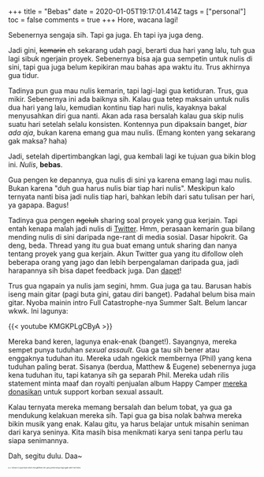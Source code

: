 +++
title = "Bebas"
date = 2020-01-05T19:17:01.414Z
tags = ["personal"]
toc = false
comments = true
+++
Hore, wacana lagi!

<!--more-->

Sebenernya sengaja sih. Tapi ga juga. Eh tapi iya juga deng.

Jadi gini, ~~kemarin~~ eh sekarang udah pagi, berarti dua hari yang lalu, tuh
gua lagi sibuk ngerjain proyek. Sebenernya bisa aja gua sempetin untuk nulis di
sini, tapi gua juga belum kepikiran mau bahas apa waktu itu. Trus akhirnya gua
tidur.

Tadinya pun gua mau nulis kemarin, tapi lagi-lagi gua ketiduran. Trus, gua
mikir. Sebenernya ini ada baiknya sih. Kalau gua tetep maksain untuk nulis dua
hari yang lalu, kemudian kontinu tiap hari nulis, kayaknya bakal menyusahkan
diri gua nanti. Akan ada rasa bersalah kalau gua skip nulis suatu hari setelah
selalu konsisten. Kontennya pun dipaksain banget, *biar ada aja*, bukan karena
emang gua mau nulis. (Emang konten yang sekarang gak maksa? haha)

Jadi, setelah dipertimbangkan lagi, gua kembali lagi ke tujuan gua bikin blog
ini. *Nulis*, **bebas**.

Gua pengen ke depannya, gua nulis di sini ya karena emang lagi mau nulis. Bukan
karena "duh gua harus nulis biar tiap hari nulis". Meskipun kalo ternyata nanti
bisa jadi nulis tiap hari, bahkan lebih dari satu tulisan per hari, ya gapapa.
Bagus!

Tadinya gua pengen ~~ngeluh~~ sharing soal proyek yang gua kerjain. Tapi entah
kenapa malah jadi nulis di
[Twitter](https://twitter.com/laymonage/status/1213762591232651264). Hmm,
perasaan kemarin gua bilang mending nulis di sini daripada nge-rant di media
sosial. Dasar hipokrit. Ga deng, beda. Thread yang itu gua buat emang untuk
sharing dan nanya tentang proyek yang gua kerjain. Akun Twitter gua yang itu
difollow oleh beberapa orang yang jago dan lebih berpengalaman daripada gua,
jadi harapannya sih bisa dapet feedback juga. Dan
[dapet](https://twitter.com/AdamChainz/status/1213803323180175364)!

Trus gua ngapain ya nulis jam segini, hmm. Gua juga ga tau. Barusan habis iseng
main gitar (pagi buta gini, gatau diri banget). Padahal belum bisa main gitar.
Nyoba mainin intro Full Catastrophe-nya Summer Salt. Belum lancar wkwk. Ini
lagunya:

{{< youtube KMGKPLgCByA >}}


Mereka band keren, lagunya enak-enak (banget!). Sayangnya, mereka sempet punya
tuduhan *sexual assault*. Gua ga tau sih bener atau enggaknya tuduhan itu.
Mereka udah ngekick membernya (Phil) yang kena tuduhan paling berat. Sisanya
(berdua, Matthew & Eugene) sebenernya juga kena tuduhan itu, tapi katanya sih ga
separah Phil. Mereka udah rilis statement minta maaf dan royalti penjualan album
Happy Camper
[mereka donasikan](https://twitter.com/summersaltatx/status/1080949647760224256)
untuk support korban sexual assault.

Kalau ternyata mereka memang bersalah dan belum tobat, ya gua ga mendukung
kelakuan mereka sih. Tapi gua ga bisa nolak bahwa mereka bikin musik yang enak.
Kalau gitu, ya harus belajar untuk misahin seniman dari karya seninya. Kita
masih bisa menikmati karya seni tanpa perlu tau siapa senimannya.

Dah, segitu dulu. Daa~

<span style="font-size: .25em;">p.s. tulisan ini gua buat untuk mengalihkan diri
yang sebenernya lagi agak sakit hati haha.</span>
